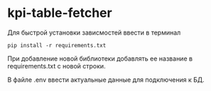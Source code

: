 # kpi-table-fetcher

Для быстрой установки зависмостей ввести в терминал
```
pip install -r requirements.txt
```

При добавление новой библиотеки добавлять ее название в requirements.txt с новой строки.

В файле .env ввести актуальные данные для подключения к БД.